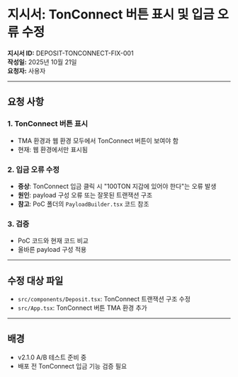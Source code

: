 # 지시서: TonConnect 버튼 표시 및 입금 오류 수정

**지시서 ID:** DEPOSIT-TONCONNECT-FIX-001  
**작성일:** 2025년 10월 21일  
**요청자:** 사용자  

---

## 요청 사항

### 1. TonConnect 버튼 표시
- TMA 환경과 웹 환경 모두에서 TonConnect 버튼이 보여야 함
- 현재: 웹 환경에서만 표시됨

### 2. 입금 오류 수정
- **증상**: TonConnect 입금 클릭 시 "100TON 지갑에 있어야 한다"는 오류 발생
- **원인**: payload 구성 오류 또는 잘못된 트랜잭션 구조
- **참고**: PoC 폴더의 `PayloadBuilder.tsx` 코드 참조

### 3. 검증
- PoC 코드와 현재 코드 비교
- 올바른 payload 구성 적용

---

## 수정 대상 파일
- `src/components/Deposit.tsx`: TonConnect 트랜잭션 구조 수정
- `src/App.tsx`: TonConnect 버튼 TMA 환경 추가

---

## 배경
- v2.1.0 A/B 테스트 준비 중
- 배포 전 TonConnect 입금 기능 검증 필요
